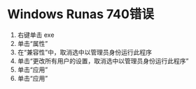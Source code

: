 # Windows Runas 740错误

1. 右键单击 exe
1. 单击“属性”
1. 在“兼容性”中，取消选中以管理员身份运行此程序
1. 单击“更改所有用户的设置，取消选中以管理员身份运行此程序”
1. 单击“应用”
1. 单击“应用”
